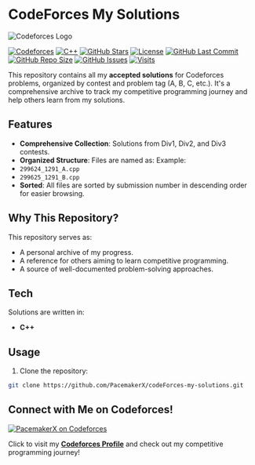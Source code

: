 # CodeForces My Solutions
![Codeforces Logo](https://codeforces.org/s/66806/images/codeforces-sponsored-by-ton.png)



[![Codeforces](https://img.shields.io/badge/Platform-Codeforces-blue)](https://codeforces.com)
[![C++](https://img.shields.io/badge/Language-C%2B%2B-00599C?logo=c%2B%2B)](https://isocpp.org/)
[![GitHub Stars](https://img.shields.io/github/stars/PacemakerX/codeForces-my-solutions?style=social)](https://github.com/PacemakerX/codeForces-my-solutions/stargazers)
[![License](https://img.shields.io/github/license/PacemakerX/codeForces-my-solutions)](./LICENSE)
[![GitHub Last Commit](https://img.shields.io/github/last-commit/PacemakerX/codeForces-my-solutions)](https://github.com/PacemakerX/codeForces-my-solutions/commits/main)
[![GitHub Repo Size](https://img.shields.io/github/repo-size/PacemakerX/codeForces-my-solutions)](https://github.com/PacemakerX/codeForces-my-solutions)
[![GitHub Issues](https://img.shields.io/github/issues/PacemakerX/codeForces-my-solutions)](https://github.com/PacemakerX/codeForces-my-solutions/issues)
[![Visits](https://visitor-badge.glitch.me/badge?page_id=PacemakerX.codeForces-my-solutions)](https://github.com/PacemakerX/codeForces-my-solutions)

This repository contains all my **accepted solutions** for Codeforces problems, organized by contest and problem tag (A, B, C, etc.). It's a comprehensive archive to track my competitive programming journey and help others learn from my solutions.

## Features

- **Comprehensive Collection**: Solutions from Div1, Div2, and Div3 contests.
- **Organized Structure**: Files are named as:
  Example:
- `299624_1291_A.cpp`
- `299625_1291_B.cpp`
- **Sorted**: All files are sorted by submission number in descending order for easier browsing.

## Why This Repository?

This repository serves as:

- A personal archive of my progress.
- A reference for others aiming to learn competitive programming.
- A source of well-documented problem-solving approaches.

## Tech

Solutions are written in:

- **C++**

## Usage

1. Clone the repository:

```sh
git clone https://github.com/PacemakerX/codeForces-my-solutions.git
```

## Connect with Me on Codeforces!

[![PacemakerX on Codeforces](https://userpic.codeforces.org/3719808/title/8ea657239e0d9fe0.jpg)](https://codeforces.com/profile/PacemakerX)

Click to visit my **[Codeforces Profile](https://codeforces.com/profile/PacemakerX)** and check out my competitive programming journey!

